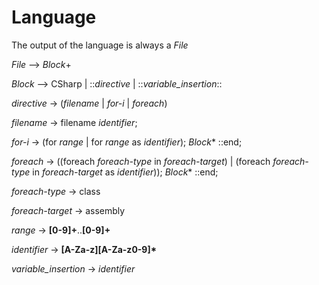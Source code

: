 # Language

The output of the language is always a _File_

_File_ --> _Block_+

_Block_ --> CSharp | ::_directive_ | ::_variable_insertion_::

_directive_ -> (_filename_ | _for-i_ | _foreach_)

_filename_ -> filename _identifier_;

_for-i_ ->
(for _range_ | for _range_ as _identifier_);
_Block_*
::end;

_foreach_ ->
((foreach _foreach-type_ in _foreach-target_) | (foreach _foreach-type_ in _foreach-target_ as _identifier_));
_Block_*
::end;

_foreach-type_ -> class

_foreach-target_ -> assembly

_range_ -> __[0-9]+__..__[0-9]+__

_identifier_ -> __[A-Za-z][A-Za-z0-9]*__

_variable_insertion_ -> _identifier_
